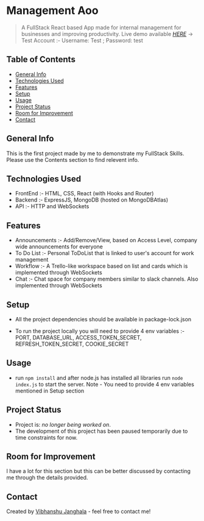 
# Management Aoo
> A FullStack React based App made for internal management for businesses and improving productivity.
> Live demo available [_HERE_](https://vibhanshuj.codes) -> Test Account :- Username: Test ; Password: test

## Table of Contents
* [General Info](#general-info)
* [Technologies Used](#technologies-used)
* [Features](#features)
* [Setup](#setup)
* [Usage](#usage)
* [Project Status](#project-status)
* [Room for Improvement](#room-for-improvement)
* [Contact](#contact)


## General Info
This is the first project made by me to demonstrate my FullStack Skills.
Please use the Contents section to find relevent info.


## Technologies Used
- FrontEnd :- HTML, CSS, React (with Hooks and Router)
- Backend :- ExpressJS, MongoDB (hosted on MongoDBAtlas)
- API :- HTTP and WebSockets


## Features
- Announcements :- 
         Add/Remove/View, based on Access Level, company wide announcements for everyone
- To Do List :- 
         Personal ToDoList that is linked to user's account for work management
- Workflow :- 
         A Trello-like workspace based on list and cards which is implemented through WebSockets
- Chat :- 
         Chat space for company members similar to slack channels. Also implemented through WebSockets

## Setup
- All the project dependencies should be available in package-lock.json

- To run the project locally you will need to provide 4 env variables :-
        PORT,  DATABASE_URL, ACCESS_TOKEN_SECRET,  REFRESH_TOKEN_SECRET, COOKIE_SECRET

## Usage
- run `npm install` and after node.js has installed all libraries run `node index.js` to start the server.
Note - You need to provide 4 env variables mentioned in Setup section


## Project Status
- Project is: _no longer being worked on_. 
- The development of this project has been paused temporarily due to time  constraints for now.


## Room for Improvement

I have a lot for this section but this can be better discussed by contacting me through the details provided.

## Contact
Created by [Vibhanshu Janghala](https://www.linkedin.com/in/vibhanshu-janghala-a83b311b6) - feel free to contact me!

